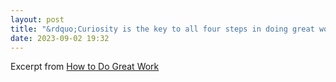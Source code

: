 ```yaml
---
layout: post
title: "&rdquo;Curiosity is the key to all four steps in doing great work: it will choose the field for you, get you to the frontier, cause you to notice the gaps in it, and drive you to explore them. The whole process is a kind of dance with curiosity.&ldquo;"
date: 2023-09-02 19:32
---
```


Excerpt from [How to Do Great Work](http://paulgraham.com/greatwork.html)
